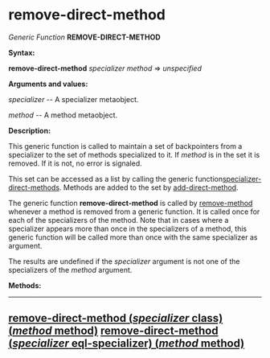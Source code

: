 remove-direct-method
====================

*Generic Function* **REMOVE-DIRECT-METHOD**

**Syntax:**

**remove-direct-method** *specializer* *method* => *unspecified*

**Arguments and values:**

*specializer* -- A specializer metaobject.

*method* -- A method metaobject.

**Description:**

This generic function is called to maintain a set of backpointers from a specializer to the set of methods specialized to it. If *method* is in the set it is removed. If it is not, no error is signaled.

This set can be accessed as a list by calling the generic function[specializer-direct-methods](/meta-object-protocol/specializer-direct-methods). Methods are added to the set by [add-direct-method](/meta-object-protocol/add-direct-method).

The generic function **remove-direct-method** is called by [remove-method](/meta-object-protocol/remove-method) whenever a method is removed from a generic function. It is called once for each of the specializers of the method. Note that in cases where a specializer appears more than once in the specializers of a method, this generic function will be called more than once with the same specializer as argument.

The results are undefined if the *specializer* argument is not one of the specializers of the *method* argument.

**Methods:**

  -----------------------------------------------------------------------------------------------------------------------
  [**remove-direct-method** (*specializer* class) (*method* method)](/meta-object-protocol/remove-direct-method-class)
  [**remove-direct-method** (*specializer* eql-specializer) (*method* method)](/meta-object-protocol/remove-direct-method-eql-specializer)
  -----------------------------------------------------------------------------------------------------------------------


